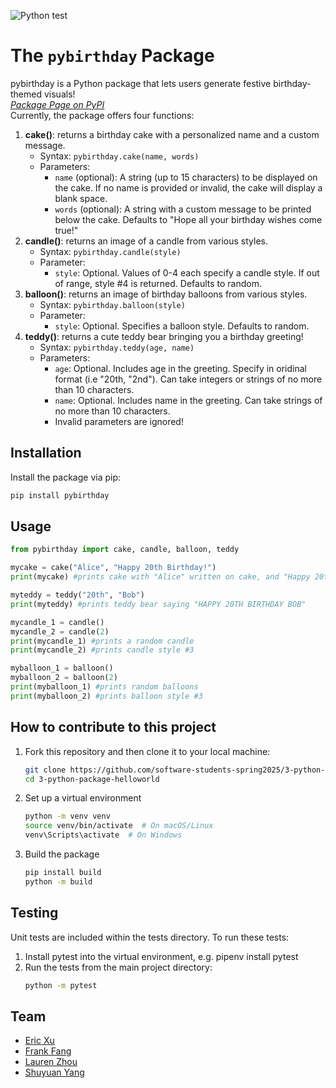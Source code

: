 ![Python test](https://github.com/software-students-spring2025/3-python-package-helloworld/actions/workflows/ci.yml/badge.svg)

# The `pybirthday` Package

pybirthday is a Python package that lets users generate festive birthday-themed visuals!  
*[Package Page on PyPI](https://pypi.org/project/pybirthday/0.1.1/)*  
Currently, the package offers four functions:
1. **cake()**: returns a birthday cake with a personalized name and a custom message.
   - Syntax: `pybirthday.cake(name, words)`
   - Parameters:
     - `name` (optional): A string (up to 15 characters) to be displayed on the cake. If no name is provided or invalid, the cake will display a blank space.
     - `words` (optional): A string with a custom message to be printed below the cake. Defaults to "Hope all your birthday wishes come true!"
2. **candle()**: returns an image of a candle from various styles.
   - Syntax: `pybirthday.candle(style)`
   - Parameter:
     - `style`: Optional. Values of 0-4 each specify a candle style. If out of range, style #4 is returned. Defaults to random.
3. **balloon()**: returns an image of birthday balloons from various styles.
   - Syntax: `pybirthday.balloon(style)`
   - Parameter:
     - `style`: Optional. Specifies a balloon style. Defaults to random.
4. **teddy()**: returns a cute teddy bear bringing you a birthday greeting!
   - Syntax: `pybirthday.teddy(age, name)`
   - Parameters: 
     - `age`: Optional. Includes age in the greeting. Specify in oridinal format (i.e "20th, "2nd"). Can take integers or strings of no more than 10 characters.
     - `name`: Optional. Includes name in the greeting. Can take strings of no more than 10 characters.
     - Invalid parameters are ignored!

## Installation
Install the package via pip:  
```bash
pip install pybirthday
```

## Usage
```python
from pybirthday import cake, candle, balloon, teddy

mycake = cake("Alice", "Happy 20th Birthday!")
print(mycake) #prints cake with "Alice" written on cake, and "Happy 20th Birthday!" at the bottom

myteddy = teddy("20th", "Bob")
print(myteddy) #prints teddy bear saying "HAPPY 20TH BIRTHDAY BOB"

mycandle_1 = candle()
mycandle_2 = candle(2)
print(mycandle_1) #prints a random candle
print(mycandle_2) #prints candle style #3

myballoon_1 = balloon()
myballoon_2 = balloon(2)
print(myballoon_1) #prints random balloons
print(myballoon_2) #prints balloon style #3
```

## How to contribute to this project
1. Fork this repository and then clone it to your local machine:
   ```sh
   git clone https://github.com/software-students-spring2025/3-python-package-helloworld
   cd 3-python-package-helloworld
   ```
2. Set up a virtual environment
   ```sh
   python -m venv venv
   source venv/bin/activate  # On macOS/Linux
   venv\Scripts\activate  # On Windows
   ```
3. Build the package
   ```sh
   pip install build
   python -m build
   ```

## Testing
Unit tests are included within the tests directory. To run these tests:
1. Install pytest into the virtual environment, e.g. pipenv install pytest
2. Run the tests from the main project directory: 
   ```sh
   python -m pytest
   ```

## Team
- [Eric Xu](https://github.com/EricXu1244)
- [Frank Fang](https://github.com/FrankFangH)
- [Lauren Zhou](https://github.com/laurenlz)
- [Shuyuan Yang](https://github.com/shuyuanyyy)
